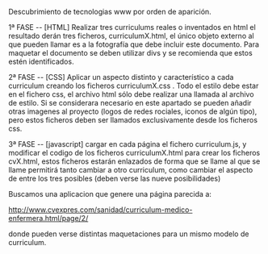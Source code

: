 Descubrimiento de tecnologias www por orden de aparición.

1ª FASE -- [HTML] Realizar tres curriculums reales o inventados en html el resultado derán tres ficheros, curriculumX.html, el único objeto externo al que pueden llamar es a la fotografía que debe incluir este documento. Para maquetar el documento se deben utilizar divs y se recomienda que estos estén identificados.

2ª FASE -- [CSS] Aplicar un aspecto distinto y característico a cada curriculum creando los ficheros curriculumX.css . Todo el estilo debe estar en el fichero css, el archivo html sólo debe realizar una llamada al archivo de estilo. Si se considerara necesario en este apartado se pueden añadir otras imagenes al proyecto (logos de redes rociales, iconos de algún tipo), pero estos ficheros deben ser llamados exclusivamente desde los ficheros css.

3ª FASE -- [javascript] cargar en cada página el fichero curriculum.js, y modificar el codigo de los ficheros curriculumX.html para crear los ficheros cvX.html, estos ficheros estarán enlazados de forma que se llame al que se llame permitirá tanto cambiar a otro curriculum, como cambiar el aspecto de entre los tres posibles (deben verse las nueve posibilidades)


Buscamos una aplicacion que genere una página parecida a:

http://www.cvexpres.com/sanidad/curriculum-medico-enfermera.html/page/2/

donde pueden verse distintas maquetaciones para un mismo modelo de curriculum.
